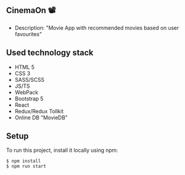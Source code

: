 ## CinemaOn 📽
* Description: "Movie App with recommended movies based on user favourites"

## Used technology stack

* HTML 5
* CSS 3
* SASS/SCSS
* JS/TS
* WebPack 
* Bootstrap 5
* React
* Redux/Redux Tollkit
* Online DB "MovieDB"

## Setup
To run this project, install it locally using npm:

```
$ npm install
$ npm run start
```
